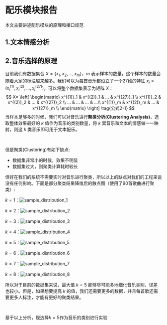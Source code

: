 # 配乐模块报告
本文主要讲述配乐模块的原理和接口规范
## 1.文本情感分析



## 2.音乐选择的原理
目前我们有数据集合 $X=\{x_1,  x_2, ..., x_m\}$，$m$ 表示样本的数量，这个样本的数量会随着大家的标注越来越多。我们可以为每首音乐都设立了一个27维的特征 $x_i=(x^{(1)}_i, x^{(2)}_i, ..., x^{(27)}_i)$。可以将整个数据集表示为矩阵 $X$：
$$
X= \left[
\begin{matrix}
x^{(1)}_1 & x^{(2)}_1 & ... & x^{(27)}_1 \\
x^{(1)}_2 & x^{(2)}_2 & ... & x^{(27)}_2 \\
... & ... & ... & ...\\
x^{(1)}_m & x^{(2)}_m & ... & x^{(27)}_m \\
\end{matrix}
\right] \tag{公式2-1}
$$
当样本足够多的时候，我们可以对音乐进行**聚类分析(Clustering Analysis)**，选取整体效果最好的 $k$ 值作为音乐的类别数量，将 $k$ 累音乐和文本的情感做一一映射，则这 $k$ 类音乐即可用于文本配乐。

<br/>

但是聚类(Clustering)有如下缺点:

* 数据集非常小的时候，效果不明显
* 数据集过大，则聚类计算耗时较长

但好在我们的系统不需要实时对音乐进行聚类，所以以上的缺点对我们的工程来说没有任何影响。下面是部分聚类结果降维后的散点图（使用了90首歌曲进行聚类）:

$k=1$：![sample_distribution_1](imgs/sample_distribution_1.png)

$k=2$：![sample_distribution_2](imgs/sample_distribution_2.png)

$k=3$：![sample_distribution_3](imgs/sample_distribution_3.png)

$k=4$：![sample_distribution_4](imgs/sample_distribution_4.png)

$k=5$：![sample_distribution_5](imgs/sample_distribution_5.png)

$k=6$：![sample_distribution_6](imgs/sample_distribution_6.png)

$k=7$：![sample_distribution_7](imgs/sample_distribution_7.png)

$k=8$：![sample_distribution_8](imgs/sample_distribution_8.png)

所以对于目前的数据集来说，最大值 $k=5$ 能够尽可能多地细化音乐类别，误差也较小。但是，如果想要提高 $k$ 的值，我们还需要更多的数据，并且每首歌还需要更多人标注，才能有更好的聚类结果。

<br/>

基于以上分析，现选择$k=5$作为音乐的类别进行实验